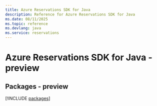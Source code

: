 ```yaml
---
title: Azure Reservations SDK for Java
description: Reference for Azure Reservations SDK for Java
ms.date: 08/11/2025
ms.topic: reference
ms.devlang: java
ms.service: reservations
---
```

# Azure Reservations SDK for Java - preview
## Packages - preview
[!INCLUDE [packages](reservations-index.md)]